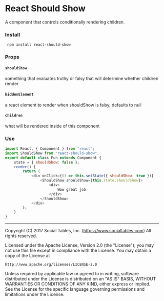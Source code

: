 # React Should Show

A component that controls conditionally rendering children.

### Install
` npm install react-should-show`

###  Props

#### `shouldShow`
something that evaluates truthy or falsy that will determine whether children render
#### `hiddenElement`
a react element to render when shouldShow is falsy, defaults to null
#### `children`
what will be rendered inside of this component


### Use

```js
import React, { Component } from "react";
import ShouldShow from "react-should-show";
export default class Fun extends Component {
	state = { shouldShow: false };
	render() {
		return (
			<div onClick={() => this.setState({ shouldShow: true })}
				<ShouldShow shouldShow={this.state.shouldShow}>
					<div>
						Wow great job
					</div>
				</ShouldShow>
			</div>
		);
	}
}
```

- - -

Copyright (C) 2017 Social Tables, Inc. (https://www.socialtables.com) All rights reserved.

Licensed under the Apache License, Version 2.0 (the "License"); you may not use this file except in compliance with the License. You may obtain a copy of the License at

	http://www.apache.org/licenses/LICENSE-2.0

Unless required by applicable law or agreed to in writing, software distributed under the License is distributed on an "AS IS" BASIS, WITHOUT WARRANTIES OR CONDITIONS OF ANY KIND, either express or implied. See the License for the specific language governing permissions and limitations under the License.